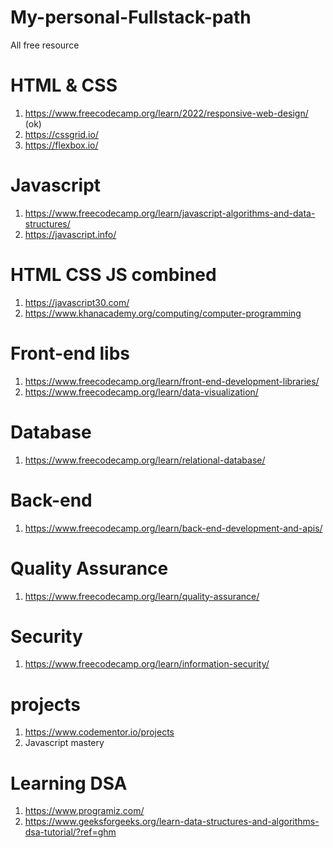 # My-personal-Fullstack-path
All free resource

# HTML & CSS
1. https://www.freecodecamp.org/learn/2022/responsive-web-design/ (ok)
2. https://cssgrid.io/
3. https://flexbox.io/

# Javascript
1. https://www.freecodecamp.org/learn/javascript-algorithms-and-data-structures/
2. https://javascript.info/

# HTML CSS JS combined
1. https://javascript30.com/
2. https://www.khanacademy.org/computing/computer-programming

# Front-end libs 
1. https://www.freecodecamp.org/learn/front-end-development-libraries/
2. https://www.freecodecamp.org/learn/data-visualization/

# Database
1. https://www.freecodecamp.org/learn/relational-database/

# Back-end
1. https://www.freecodecamp.org/learn/back-end-development-and-apis/

# Quality Assurance
1. https://www.freecodecamp.org/learn/quality-assurance/

# Security
1. https://www.freecodecamp.org/learn/information-security/

# projects
1. https://www.codementor.io/projects
1. Javascript mastery

# Learning DSA
1. https://www.programiz.com/
2. https://www.geeksforgeeks.org/learn-data-structures-and-algorithms-dsa-tutorial/?ref=ghm
